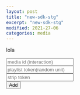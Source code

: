 ```yaml
---
layout: post
title: "new-sdk-stg"
excerpt: "new-sdk-stg"
modified: 2021-27-06
categories: media
---
```

lola
<script>
	const url = window.location.href;       
	const urlSplit = url.split( "?" );       
	const obj = { Title : "Apester debug", Url: urlSplit[0] + "?__APESTER_DEBUG__=true" };       
	history.pushState(obj, obj.Title, obj.Url);
</script>
<script async src="https://sdk.stg.apester.com/core.min.js"></script>
  <script>
    document.getElementById("subbut").addEventListener("click", function(e) {
    	const mediaId = document.getElementById('mediaId'), val = input.value.trim();
	const interactionToken = document.getElementById('interactionToken'), val = input.value.trim();
	const stripToken = document.getElementById('stripToken'), val = input.value.trim();
    	if(stripToken) {
    	  document.body.innerHTML += `<div
    	  class="apester-strip apester-element"
    	  is-mobile-only="false"
    	  data-fast-strip="false"
    	  strip-background="rgba(249,249,249,100)"
    	  data-channel-tokens=${stripToken}
    	  header-font-size="80"
    	  header-font-family="BebasNeue"
    	  header-font-weight="700"
    	  item-text-color="black"
    	  header-font-color="rgba(204,0,51,0.2)"
    	  header-ltr="true"
    	  item-shape="square"
    	  item-has-shadow="false"
    	  item-size="small"
    	  header-text="what are you looking?"
    	  ></div>`;
    	}
    	if(mediaId) {
    	  document.body.innerHTML += `<div style="margin-top: 30px" class="apester-media" data-media-id=${mediaId} 	height="512"></div>`;
    	}
    	if (interactionToken) {
    	  document.body.innerHTML += `<interaction data-token=${interactionToken} data-context="true" data-tags="" 	data-fallback="false"></interaction>`
    	}
    });
  </script>

<body>
  <input 
	type="text" 
       	id="mediaId"
 	placeholder="media id (interaction)"
	/><br />
	<input 
	type="text" 
       	id="interactionToken"
 	placeholder="playlist token(random unit)"
	/><br />
	<input 
	type="text" 
       	id="stripToken"
 	placeholder="strip token"
	/><br />
<button id="subbut" type="button">Add</button>

</body>
  